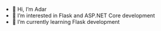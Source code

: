 - 👋 Hi, I’m Adar
- 👀 I’m interested in Flask and ASP.NET Core development
- 🌱 I’m currently learning Flask development

<!---
TopGgg/TopGgg is a ✨ special ✨ repository because its `README.md` (this file) appears on your GitHub profile.
You can click the Preview link to take a look at your changes.
--->
